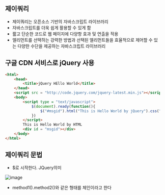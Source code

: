 ## 제이쿼리
- 제이쿼리는 오픈소스 기반의 자바스크립트 라이브러리
- 자바스크립트를 더욱 쉽게 활용할 수 있게 함
- 짧고 단순한 코드로 웹 페이지에 다양항 효과 및 연출을 적용
- 엘리먼트를 선택하는 강력한 방법과 선택된 엘리먼트들을 효율적으로 제어할 수 있는 다양한 수단을 제공하는 자바스크립트 라이브러리

## 구글 CDN 서비스로 jQuery 사용

```html
<html>
    <head>
        <title>jQuery HEllo World</title>
    </head>
    <script src = "http://code.jquery.com/jquery-latest.min.js"></script>
    <body>
        <script type = "text/javascript">
            $(document).ready(function(){
                $("#msgid").html("This is Hello World by jQuery").css("background-color", "red")
            })
        </script>
        This is Hello World by HTML
        <div id = "msgid"></div>
    </body>
</html>
```

## 제이쿼리 문법
- $로 시작한다. JQuery의미

![image](https://user-images.githubusercontent.com/82345970/168227411-f33f1198-16af-4c44-96af-44d0b6eb070f.png)

- method1().method2()와 같은 형태를 체인이라고 한다
